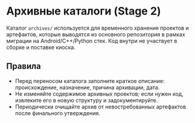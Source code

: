# Архивные каталоги (Stage 2)

Каталог `archives/` используется для временного хранения проектов и артефактов, которые выводятся из основного репозитория в рамках миграции на Android/C++/Python стек. Код внутри не участвует в сборке и поставке киоска.

## Правила

- Перед переносом каталога заполните краткое описание: происхождение, назначение, причина архивации, дата.
- Не изменяйте содержимое архивных проектов; если нужен код, извлеките его в новую структуру и задокументируйте.
- Периодически очищайте архив от невостребованных артефактов после финального утверждения.
